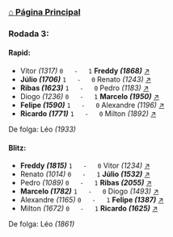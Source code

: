 ### [⌂ Página Principal](https://grupo-de-xadrez.github.io/)

### Rodada 3:

#### Rapid:

* Vitor *(1317)* `0   -   1` **Freddy *(1868)*** [↗](https://www.lichess.org/mPoMdB5X) 
* **Júlio *(1706)*** `1   -   0` Renato *(1243)* [↗](https://www.lichess.org/UoTKilWT) 
* **Ribas *(1623)*** `1   -   0` Pedro *(1183)* [↗](https://www.lichess.org/rwRiLi0u) 
* Diogo *(1236)* `0   -   1` **Marcelo *(1950)*** [↗](https://www.lichess.org/iTEYyYuH) 
* **Felipe *(1590)*** `1   -   0` Alexandre *(1196)* [↗](https://www.lichess.org/AjfNFS7V) 
* **Ricardo *(1771)*** `1   -   0` Milton *(1892)* [↗](https://www.lichess.org/ONIds6vg) 

De folga: Léo *(1933)*

#### Blitz:

* **Freddy *(1815)*** `1   -   0` Vitor *(1234)* [↗](https://www.lichess.org/2NkAyca4) 
* Renato *(1014)* `0   -   1` **Júlio *(1532)*** [↗](https://www.lichess.org/sGYNFcf4) 
* Pedro *(1089)* `0   -   1` **Ribas *(2055)*** [↗](https://www.lichess.org/XPb1HyYk) 
* **Marcelo *(1782)*** `1   -   0` Diogo *(1493)* [↗](https://www.lichess.org/5TFXe391) 
* Alexandre *(1165)* `0   -   1` **Felipe *(1387)*** [↗](https://www.lichess.org/Ph54JBSv) 
* Milton *(1672)* `0   -   1` **Ricardo *(1625)*** [↗](https://www.lichess.org/fWgQh4gz) 

De folga: Léo *(1861)*

